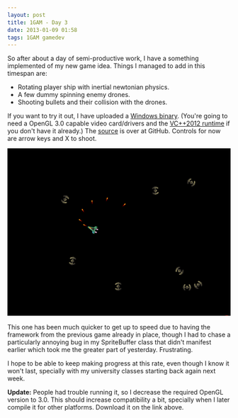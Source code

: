 ```yaml
---
layout: post
title: 1GAM - Day 3
date: 2013-01-09 01:58
tags: 1GAM gamedev
---
```


So after about a day of semi-productive work, I have a something implemented of my new game idea. Things I managed to add in this timespan are:
* Rotating player ship with inertial newtonian physics.
* A few dummy spinning enemy drones.
* Shooting bullets and their collision with the drones.

If you want to try it out, I have uploaded a [Windows binary](/files/2013-01-09/SpaceCrawler-win32-22fa9c.7z). (You're going to need a OpenGL 3.0 capable video card/drivers and the [VC++2012 runtime](http://www.microsoft.com/en-us/download/details.aspx?id=30679) if you don't have it already.) The [source](https://github.com/yuriks/SpaceCrawler) is over at GitHub. Controls for now are arrow keys and X to shoot.

![SpaceCrawler](/images/2013-01-09-SpaceCrawler-shot01.png)

This one has been much quicker to get up to speed due to having the framework from the previous game already in place, though I had to chase a particularly annoying bug in my SpriteBuffer class that didn't manifest earlier which took me the greater part of yesterday. Frustrating.

I hope to be able to keep making progress at this rate, even though I know it won't last, specially with my university classes starting back again next week.

**Update:** People had trouble running it, so I decrease the required OpenGL version to 3.0. This should increase compatibility a bit, specially when I later compile it for other platforms. Download it on the link above.
